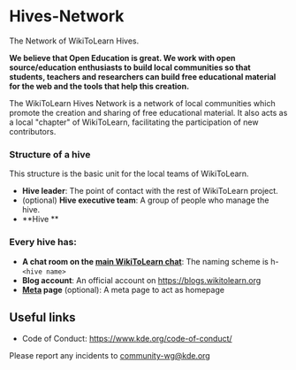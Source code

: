 # Hives-Network
The Network of WikiToLearn Hives.


**We believe that Open Education is great. We work with open source/education enthusiasts to build local communities so that students, teachers and researchers can build free educational material for the web and the tools that help this creation.**

The WikiToLearn Hives Network is a network of local communities which promote
the creation and sharing of free educational material. It also acts as a local
"chapter" of WikiToLearn, facilitating the participation of new contributors.

### Structure of a hive

This structure is the basic unit for the local teams of WikiToLearn.

* **Hive leader**: The point of contact with the rest of WikiToLearn project.
* (optional) **Hive executive team**: A group of people who manage the hive.
* **Hive **

### Every hive has:

* **A chat room on the [main WikiToLearn chat](https://chat.wikitolearn.org)**: The naming scheme is h-`<hive name>`
* **Blog account**: An official account on https://blogs.wikitolearn.org
* **[Meta](https://meta.wikitolearn.org) page** (optional): A meta page to act as homepage

## Useful links
* Code of Conduct: https://www.kde.org/code-of-conduct/

Please report any incidents to [community-wg@kde.org](mailto:community-wg@kde.org)
